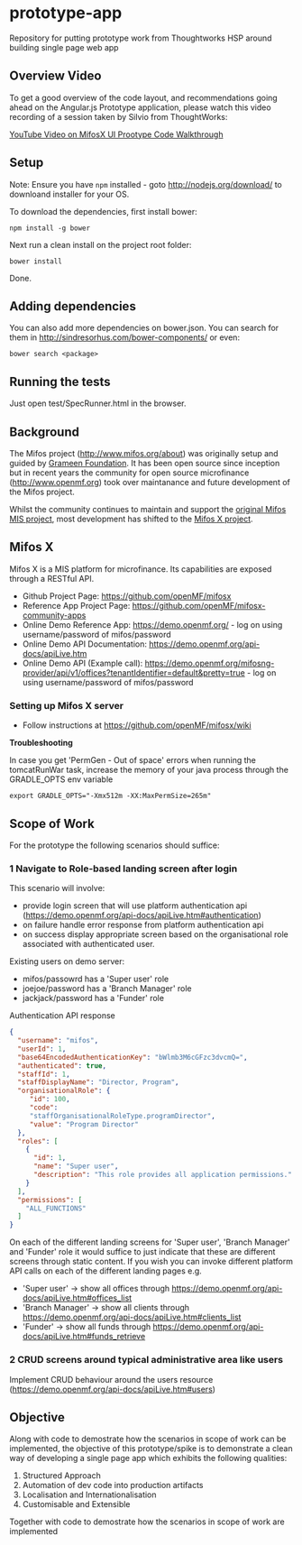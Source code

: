 # prototype-app

Repository for putting prototype work from Thoughtworks HSP around building single page web app

## Overview Video
To get a good overview of the code layout, and recommendations going ahead on the Angular.js Prototype application, please watch this video recording of a session taken by Silvio from ThoughtWorks:

<a target="_blank" href="http://youtu.be/_Q_1Ll2MydM">YouTube Video on MifosX UI Prootype Code Walkthrough</a>

## Setup

Note: Ensure you have ```npm``` installed - goto http://nodejs.org/download/ to downloand installer for your OS.

To download the dependencies, first install bower:

```
npm install -g bower
```

Next run a clean install on the project root folder:

```
bower install
```

Done.

## Adding dependencies

You can also add more dependencies on bower.json. 
You can search for them in http://sindresorhus.com/bower-components/ or even:

```
bower search <package>
```

## Running the tests

Just open test/SpecRunner.html in the browser.

## Background

The Mifos project (<a target="_blank" href="http://www.mifos.org/about">http://www.mifos.org/about</a>) was originally setup and guided by <a target="_blank" href="http://www.grameenfoundation.org/">Grameen Foundation</a>. It has been open source since inception but in recent years the community for open source microfinance (http://www.openmf.org) took over maintanance and future development of the Mifos project.

Whilst the community continues to maintain and support the <a target="_blank" href="https://github.com/mifos/head">original Mifos MIS project</a>, most development has shifted to the <a target="_blank" href="https://github.com/openMF/mifosx">Mifos X project</a>.

## Mifos X

Mifos X is a MIS platform for microfinance. Its capabilities are exposed through a RESTful API.

 - Github Project Page: <a target="_blank" href="https://github.com/openMF/mifosx">https://github.com/openMF/mifosx</a>
 - Reference App Project Page: <a target="_blank" href="https://github.com/openMF/mifosx-community-apps">https://github.com/openMF/mifosx-community-apps</a>
 - Online Demo Reference App: <a target="_blank" href="https://demo.openmf.org/">https://demo.openmf.org/</a> - log on using username/password of mifos/password
 - Online Demo API Documentation: <a target="_blank" href="https://demo.openmf.org/api-docs/apiLive.htm">https://demo.openmf.org/api-docs/apiLive.htm</a>
 - Online Demo API (Example call): <a target="_blank" href="https://demo.openmf.org/mifosng-provider/api/v1/offices?tenantIdentifier=default&pretty=true">https://demo.openmf.org/mifosng-provider/api/v1/offices?tenantIdentifier=default&pretty=true</a> - log on using username/password of mifos/password

### Setting up Mifos X server

 - Follow instructions at <a target="_blank" href="https://github.com/openMF/mifosx">https://github.com/openMF/mifosx/wiki</a>
 
**Troubleshooting**

In case you get 'PermGen - Out of space' errors when running the tomcatRunWar task, increase the memory of your java process through the GRADLE_OPTS env variable

    export GRADLE_OPTS="-Xmx512m -XX:MaxPermSize=265m"  

## Scope of Work

For the prototype the following scenarios should suffice:

### 1 Navigate to Role-based landing screen after login

This scenario will involve:
  - provide login screen that will use platform authentication api (<a target="_blank" href="https://demo.openmf.org/api-docs/apiLive.htm#authentication">https://demo.openmf.org/api-docs/apiLive.htm#authentication</a>)
  - on failure handle error response from platform authentication api 
  - on success display appropriate screen based on the organisational role associated with authenticated user.

Existing users on demo server:
 - mifos/passowrd has a 'Super user' role 
 - joejoe/password has a 'Branch Manager' role
 - jackjack/password has a 'Funder' role

Authentication API response
```JSON
{
  "username": "mifos",
  "userId": 1,
  "base64EncodedAuthenticationKey": "bWlmb3M6cGFzc3dvcmQ=",
  "authenticated": true,
  "staffId": 1, 
  "staffDisplayName": "Director, Program", 
  "organisationalRole": { 
     "id": 100, 
     "code": 
     "staffOrganisationalRoleType.programDirector", 
     "value": "Program Director" 
  },
  "roles": [
    {
      "id": 1,
      "name": "Super user",
      "description": "This role provides all application permissions."
    }
  ],
  "permissions": [
    "ALL_FUNCTIONS"
  ]
}
```

On each of the different landing screens for 'Super user', 'Branch Manager' and 'Funder' role it would suffice to just indicate that these are different screens through static content. If you wish you can invoke different platform API calls on each of the different landing pages e.g.
 - 'Super user' -> show all offices through https://demo.openmf.org/api-docs/apiLive.htm#offices_list
 - 'Branch Manager' -> show all clients through https://demo.openmf.org/api-docs/apiLive.htm#clients_list
 - 'Funder' -> show all funds through https://demo.openmf.org/api-docs/apiLive.htm#funds_retrieve


### 2 CRUD screens around typical administrative area like users

Implement CRUD behaviour around the users resource (https://demo.openmf.org/api-docs/apiLive.htm#users)

## Objective

Along with code to demostrate how the scenarios in scope of work can be implemented, the objective of this prototype/spike is to demonstrate a clean way of developing a single page app which exhibits the following qualities:

1. Structured Approach
2. Automation of dev code into production artifacts
3. Localisation and Internationalisation
4. Customisable and Extensible

Together with code to demostrate how the scenarios in scope of work are implemented 
